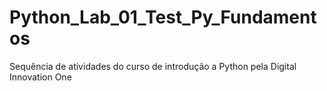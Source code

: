 # Python_Lab_01_Test_Py_Fundamentos
Sequência de atividades do curso de introdução a Python pela Digital Innovation One
